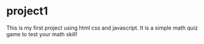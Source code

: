 # project1
This is my first project using html css and javascript. It is a simple math quiz game to test your math skill!
